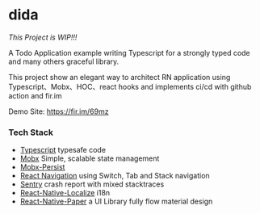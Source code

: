 # dida
*This Project is WIP!!!*


A Todo Application example writing Typescript for a strongly typed code and many others graceful library.

This project show an elegant way to architect RN application using Typescript、Mobx、HOC、react hooks and implements ci/cd with github action and fir.im

Demo Site: https://fir.im/69mz

### Tech Stack
- [Typescript](https://www.typescriptlang.org/) typesafe code
- [Mobx](https://github.com/mobxjs/mobx) Simple, scalable state management
- [Mobx-Persist](https://github.com/pinqy520/mobx-persist) 
- [React Navigation](https://github.com/react-navigation/react-navigation) using Switch, Tab and Stack navigation
- [Sentry](https://github.com/getsentry/sentry-react-native) crash report with mixed stacktraces
- [React-Native-Localize](https://github.com/react-native-community/react-native-localize) i18n
- [React-Native-Paper](https://github.com/callstack/react-native-paper) a UI Library fully flow material design

